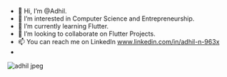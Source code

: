 - 👋 Hi, I’m @Adhil. 
- 👀 I’m interested in Computer Science and Entrepreneurship.
- 🌱 I’m currently learning Flutter.
- 💞️ I’m looking to collaborate on Flutter Projects.
- 📫 You can reach me on LinkedIn www.linkedin.com/in/adhil-n-963x
- 
![adhil jpeg](https://user-images.githubusercontent.com/103946177/163827017-3a30fc1b-44c5-4b4a-ad15-bbd717dd7313.jpg)

<!---
Adhil-4dh11/Adhil-4dh11 is a ✨ special ✨ repository because its `README.md` (this file) appears on your GitHub profile.
You can click the Preview link to take a look at your changes.
--->

